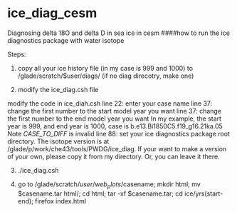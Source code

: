 # ice_diag_cesm
Diagnosing delta 18O and delta D in sea ice in cesm
####how to run the ice diagnostics package with water isotope


Steps:

1. copy all your ice history file (in my case is 999 and 1000) to /glade/scratch/$user/diags/ (if no diag direcotry, make one)

2. modify the ice_diag.csh file

modify the code in ice_diah.csh
line 22: enter your case name
line 37: change the first number to the start model year you want
line 37: change the first number to the end model year you want 
In my example, the start year is 999, and end year is 1000, case is b.e13.Bi1850C5.f19_g16.21ka.05
Note *CASE_TO_DIFF* is invalid
line 88: set your ice diagnostics package root directory. The isotope version is at /glade/p/work/che43/tools/PWDG/ice_diag.
If your want to make a version of your own, please copy it from my directory. Or, you can leave it there.

3. ./ice_diag.csh

4. go to /glade/scratch/$user/web_plots/$casename; mkdir html; mv $casename.tar html/; cd html; tar -xf $casename.tar; cd ice/yrs(start-end); firefox index.html